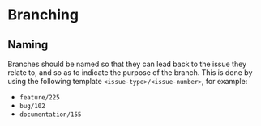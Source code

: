 # Branching
## Naming
Branches should be named so that they can lead back to the issue they relate to, and so as to indicate the purpose of the branch.
This is done by using the following template `<issue-type>/<issue-number>`, for example:
- `feature/225`
- `bug/102`
- `documentation/155`

